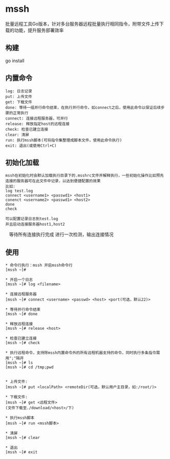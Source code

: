 # mssh

批量远程工具Go版本，针对多台服务器远程批量执行相同指令，附带文件上传下载的功能，提升服务部署效率

## 构建
go install

## 内置命令
    log: 日志记录
    put: 上传文件
    get: 下载文件
    done: 等待一组并行命令结束，在执行并行命令，如connect之后，使用此命令以保证后续步骤的正常执行
    connect: 连接远程服务器，可并行
    release: 释放指定host的远程连接
    check: 检查已建立连接
    clear: 清屏
    run: 执行mssh脚本(可将指令集整理成脚本文件，使用此命令执行)
    exit: 退出(或使用Ctrl+C)

## 初始化加载
    mssh在初始化时会默认加载执行目录下的.msshrc文件并解释执行，一些初始化操作比如预先连接的服务器可在此文件中记录，以达到便捷配置的效果
    比如:
    log test.log
    connect <username1> <passwd1> <host1>
    conenct <username2> <passwd1> <host2>
    done
    check

    可以配置记录日志到test.log
    并且启动连接服务器host1,host2
    等待所有连接执行完成
    进行一次检测，输出连接情况


## 使用
    * 命令行执行：mssh 开启mssh命令行
    [mssh ~]#

    * 开启一个日志
    [mssh ~]# log <filename>

    * 连接远程服务器
    [mssh ~]# connect <username> <passwd> <host> <port(可选，默认22)>

    * 等待并行命令结束
    [mssh ~]# done

    * 释放远程连接
    [mssh ~]# release <host>

    * 检查已建立连接
    [mssh ~]# check

    * 执行远程命令，支持除mssh内置命令外的所有远程机器支持的命令，同时执行多条指令需用";"隔开
    [mssh ~]# ls
    [mssh ~]# cd /tmp;pwd


    * 上传文件:
    [mssh ~]# put <localPath> <remoteDir(可选，默认用户主目录，如:/root/)>

    * 下载文件:
    [mssh ~]# get <远程文件>
    (文件下载至./download/<host>/下)

    * 执行mssh脚本
    [mssh ~]# run <mssh脚本>

    * 清屏
    [mssh ~]# clear

    * 退出
    [mssh ~]# exit



